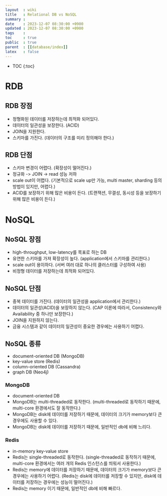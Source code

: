 ```yaml
---
layout  : wiki
title   : Relational DB vs NoSQL
summary : 
date    : 2023-12-07 08:30:00 +0900
updated : 2023-12-07 08:30:00 +0900
tags    : 
toc     : true
public  : true
parent  : [[database/index]]
latex   : false
---
```

* TOC
{:toc}

# RDB 

## RDB 장점
- 정형화된 데이터를 저장하는데 최적화 되어있다.
- 데이터의 일관성을 보장한다. (ACID)
- JOIN을 지원한다.
- 스키마를 가진다. (데이터의 구조를 미리 정의해야 한다.)

## RDB 단점
- 스키마 변경이 어렵다. (확장성이 떨어진다.)
- 정규화 -> JOIN -> read 성능 저하 
- scale out이 어렵다. (기본적으로 scale up만 가능, multi master, sharding 등의 방법이 있지만, 어렵다.)
- ACID를 보장하기 위해 많은 비용이 든다. (트랜잭션, 무결성, 동시성 등을 보장하기 위해 많은 비용이 든다.)


# NoSQL
## NoSQL 장점
- high-throughput, low-latency를 목표로 하는 DB
- 유연한 스키마를 가져 확장성이 높다. (application에서 스키마를 관리한다.)
- scale out이 용이하다. (서버 여러 대로 하나의 클러스터를 구성하여 사용)
- 비정형 데이터를 저장하는데 최적화 되어있다.

## NoSQL 단점
- 중복 데이터를 가진다. (데이터의 일관성을 application에서 관리한다.)
- 데이터의 일관성(ACID)을 보장하지 않는다. (CAP 이론에 따라서, Consistency와 Availability 중 하나만 보장한다.)
- JOIN을 지원하지 않는다.
- 금융 시스템과 같이 데이터의 일관성이 중요한 경우에는 사용하기 어렵다.

## NoSQL 종류
- document-oriented DB (MongoDB)
- key-value store (Redis)
- column-oriented DB (Cassandra)
- graph DB (Neo4j)

### MongoDB
- document-oriented DB
- MongoDB는 multi-threaded로 동작한다. (multi-threaded로 동작하기 때문에, multi-core 환경에서도 잘 동작한다.)
- MongoDB는 disk에 데이터를 저장하기 때문에, 데이터의 크기가 memory보다 큰 경우에도 사용할 수 있다.
- MongoDB는 disk에 데이터를 저장하기 때문에, 일반적인 db에 비해 느리다.

### Redis
- in-memory key-value store
- Redis는 single-threaded로 동작한다. (single-threaded로 동작하기 때문에, multi-core 환경에서는 여러 개의 Redis 인스턴스를 띄워서 사용한다.)
- Redis는 memory에 데이터를 저장하기 때문에, 데이터의 크기가 memory보다 큰 경우에는 사용하기 어렵다. (Redis는 disk에 데이터를 저장할 수 있지만, disk에 데이터를 저장하는 경우에는 성능이 떨어진다.)
- Redis는 memory 이기 때문에, 일반적인 db에 비해 빠르다.

